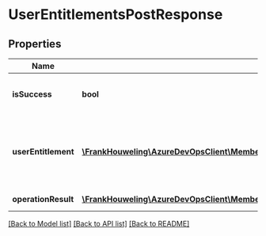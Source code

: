# UserEntitlementsPostResponse

## Properties
Name | Type | Description | Notes
------------ | ------------- | ------------- | -------------
**isSuccess** | **bool** | True if all operations were successful. | [optional] 
**userEntitlement** | [**\FrankHouweling\AzureDevOpsClient\MemberEntitlementManagement\Model\UserEntitlement**](UserEntitlement.md) | Result of the user entitlement after the operations have been applied. | [optional] 
**operationResult** | [**\FrankHouweling\AzureDevOpsClient\MemberEntitlementManagement\Model\UserEntitlementOperationResult**](UserEntitlementOperationResult.md) | Operation result. | [optional] 

[[Back to Model list]](../README.md#documentation-for-models) [[Back to API list]](../README.md#documentation-for-api-endpoints) [[Back to README]](../README.md)



